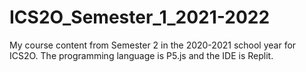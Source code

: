 # ICS2O_Semester_1_2021-2022
My course content from Semester 2 in the 2020-2021 school year for ICS2O. The programming language is P5.js and the IDE is Replit.
